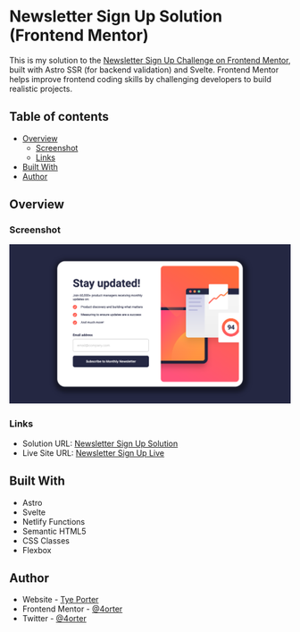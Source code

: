 # Newsletter Sign Up Solution (Frontend Mentor)

This is my solution to the [Newsletter Sign Up Challenge on Frontend Mentor](https://www.frontendmentor.io/challenges/newsletter-signup-form-with-success-message-3FC1AZbNrv), built with Astro SSR (for backend validation) and Svelte. Frontend Mentor helps improve frontend coding skills by challenging developers to build realistic projects.

## Table of contents

- [Overview](#overview)
  - [Screenshot](#screenshot)
  - [Links](#links)
- [Built With](#built-with)
- [Author](#author)

## Overview

### Screenshot

![](./screenshot.png)

### Links

- Solution URL: [Newsletter Sign Up Solution](./README.md)
- Live Site URL: [Newsletter Sign Up Live](https://magnificent-tanuki-17c4c2.netlify.app/)

## Built With

- Astro
- Svelte
- Netlify Functions
- Semantic HTML5
- CSS Classes
- Flexbox

## Author

- Website - [Tye Porter](https://www.github.com/4orter)
- Frontend Mentor - [@4orter](https://www.frontendmentor.io/profile/4orter)
- Twitter - [@4orter](https://www.twitter.com/4orter)

